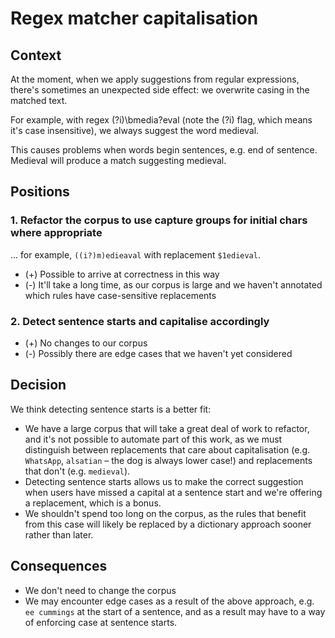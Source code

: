 # Regex matcher capitalisation

## Context

At the moment, when we apply suggestions from regular expressions, there's sometimes an unexpected side effect: we overwrite casing in the matched text.

For example, with regex (?i)\\bmedia?eval (note the (?i) flag, which means it's case insensitive), we always suggest the word medieval.

This causes problems when words begin sentences, e.g. end of sentence. Medieval will produce a match suggesting medieval.

## Positions

### 1. Refactor the corpus to use capture groups for initial chars where appropriate

... for example, `((i?)m)edieaval` with replacement `$1edieval`.

- (+) Possible to arrive at correctness in this way
- (-) It'll take a long time, as our corpus is large and we haven't annotated which rules have case-sensitive replacements

### 2. Detect sentence starts and capitalise accordingly
 
- (+) No changes to our corpus
- (-) Possibly there are edge cases that we haven't yet considered

## Decision

We think detecting sentence starts is a better fit:
- We have a large corpus that will take a great deal of work to refactor, and it's not possible to automate part of this work, as we must distinguish between replacements that care about capitalisation (e.g. `WhatsApp`, `alsatian` – the dog is always lower case!) and replacements that don't (e.g. `medieval`).
- Detecting sentence starts allows us to make the correct suggestion when users have missed a capital at a sentence start and we're offering a replacement, which is a bonus.
- We shouldn't spend too long on the corpus, as the rules that benefit from this case will likely be replaced by a dictionary approach sooner rather than later.

## Consequences

- We don't need to change the corpus
- We may encounter edge cases as a result of the above approach, e.g. `ee cummings` at the start of a sentence, and as a result may have to a way of enforcing case at sentence starts.
